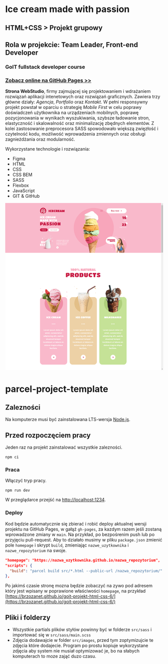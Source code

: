 # Ice cream made with passion

## HTML+CSS > Projekt grupowy

## Rola w projekcie: Team Leader, Front-end Developer

### GoIT fullstack developer course

### [Zobacz online na GitHub Pages >>](https://brzozanet.github.io/goit-projekt-html-css/)

**Strona WebStudio**, firmy zajmującej się projektowaniem i wdrażaniem rozwiązań aplikacji
intenetowych oraz rozwiązań graficznych. Zawiera trzy główne działy: _Agencja_, _Portfolio_ oraz
_Kontakt_. W pełni responsywny projekt powstał w oparciu o strategię _Mobile First_ w celu poprawy
doświadczeń użytkownika na urządzeniach mobilnych, poprawę pozycjonowania w wynikach wyszukiwania,
szybsze ładowanie stron, elastyczność i skalowalność oraz minimalizację zbędnych elementów. Z kolei
zastosowanie preprocesora SASS spowodowało większą zwięzłość i czytelność kodu, możliwość
wprowadzenia zmiennych oraz obsługi zagnieżdżania oraz modularność.

Wykorzystane technologie i rozwiązania:

- Figma
- HTML
- CSS
- CSS BEM
- SASS
- Flexbox
- JavaScript
- GIT & GitHub

![Screenshot App](https://raw.githubusercontent.com/brzozanet/goit-projekt-html-css/main/src/images/gh-cover-goit-html-css.png)

# parcel-project-template

## Zalezności

Na komputerze musi być zainstalowana LTS-wersja [Node.js](https://nodejs.org/en/).

## Przed rozpoczęciem pracy

Jeden raz na projekt zainstalować wszystkie zalezności.

```shell
npm ci
```

### Praca

Włączyć tryp pracy.

```shell
npm run dev
```

W przeglądarce przejść na [http://localhost:1234](http://localhost:1234).

### Deploy

Kod będzie automatycznie się zbierać i robić deploy aktualnej wersji projektu na GitHub Pages, w
gałąź `gh-pages`, za kazdym razem jeśli zostaną wprowadzone zmiany w `main`. Na przykład, po
bezpośrenim push lub po przyjęciu pull-request. Aby to działało musimy w pliku `package.json`
zmienić pole `homepage` i skrypt `build`, zmieniając `nazwe_uzytkownika` i `nazwe_repozytorium` na
swoje.

```json
"homepage": "https://nazwa_uzytkownika.github.io/nazwa_repozytorium",
"scripts": {
  "build": "parcel build src/*.html --public-url /nazwa_repozytorium/"
},
```

Po jakimś czasie stronę mozna będzie zobaczyć na zywo pod adresem który jest wpisany w poprawione
właściwości `homepage`, na przykład
[https://brzozanet.github.io/goit-projekt-html-css-6/](https://brzozanet.github.io/goit-projekt-html-css-6/)

<!-- [https://goitacademy.github.io/parcel-project-template](https://goitacademy.github.io/parcel-project-template). -->

## Pliki i folderzy

- Wszystkie partials plików styłów powinny być w folderze `src/sass` i importować się w
  `src/sass/main.scss`
- Zdjęcia dodawajcie w folder `src/images`, przed tym zoptymizujcie te zdjęcia które dodajecie.
  Program po prostu kopiuje wykorzystane zdjęcia aby system nie musiał optymizować je, bo na słabych
  komputerach to moze zająć duzo czasu.
